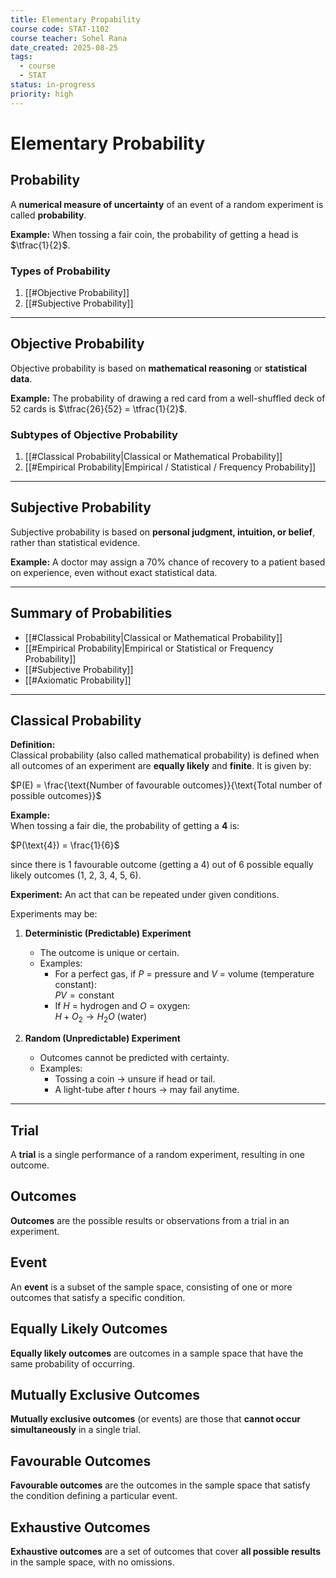 ```yaml
---
title: Elementary Propability
course code: STAT-1102
course teacher: Sohel Rana
date_created: 2025-08-25
tags:
  - course
  - STAT
status: in-progress
priority: high
---
```

# Elementary Probability

## Probability
A **numerical measure of uncertainty** of an event of a random experiment is called **probability**.  

**Example:** When tossing a fair coin, the probability of getting a head is $\tfrac{1}{2}$.

### Types of Probability
1. [[#Objective Probability]]
2. [[#Subjective Probability]]

---

## Objective Probability
Objective probability is based on **mathematical reasoning** or **statistical data**.  

**Example:** The probability of drawing a red card from a well-shuffled deck of 52 cards is $\tfrac{26}{52} = \tfrac{1}{2}$.

### Subtypes of Objective Probability
1. [[#Classical Probability|Classical or Mathematical Probability]]
2. [[#Empirical Probability|Empirical / Statistical / Frequency Probability]]

---
## Subjective Probability
Subjective probability is based on **personal judgment, intuition, or belief**, rather than statistical evidence.  

**Example:** A doctor may assign a 70% chance of recovery to a patient based on experience, even without exact statistical data.

---

## Summary of Probabilities
- [[#Classical Probability|Classical or Mathematical Probability]]
- [[#Empirical Probability|Empirical or Statistical or Frequency Probability]]
- [[#Subjective Probability]]
- [[#Axiomatic Probability]]

---

## Classical Probability
**Definition:**  
Classical probability (also called mathematical probability) is defined when all outcomes of an experiment are **equally likely** and **finite**. It is given by:  

$P(E) = \frac{\text{Number of favourable outcomes}}{\text{Total number of possible outcomes}}$

**Example:**  
When tossing a fair die, the probability of getting a **4** is:  

$P(\text{4}) = \frac{1}{6}$

since there is 1 favourable outcome (getting a 4) out of 6 possible equally likely outcomes (1, 2, 3, 4, 5, 6).


**Experiment:** An act that can be repeated under given conditions.  

Experiments may be:  
1. **Deterministic (Predictable) Experiment**  
   - The outcome is unique or certain.  
   - Examples:  
     - For a perfect gas, if $P$ = pressure and $V$ = volume (temperature constant):  
       $PV = \text{constant}$  
     - If $H$ = hydrogen and $O$ = oxygen:  
       $H + O_2 \to H_2O$ (water)  

2. **Random (Unpredictable) Experiment**  
   - Outcomes cannot be predicted with certainty.  
   - Examples:  
     - Tossing a coin → unsure if head or tail.  
     - A light-tube after $t$ hours → may fail anytime.  

---

## Trial
A **trial** is a single performance of a random experiment, resulting in one outcome.  

## Outcomes
**Outcomes** are the possible results or observations from a trial in an experiment.  

## Event
An **event** is a subset of the sample space, consisting of one or more outcomes that satisfy a specific condition.  

## Equally Likely Outcomes
**Equally likely outcomes** are outcomes in a sample space that have the same probability of occurring.  

## Mutually Exclusive Outcomes
**Mutually exclusive outcomes** (or events) are those that **cannot occur simultaneously** in a single trial.  

## Favourable Outcomes
**Favourable outcomes** are the outcomes in the sample space that satisfy the condition defining a particular event.  

## Exhaustive Outcomes
**Exhaustive outcomes** are a set of outcomes that cover **all possible results** in the sample space, with no omissions.  
